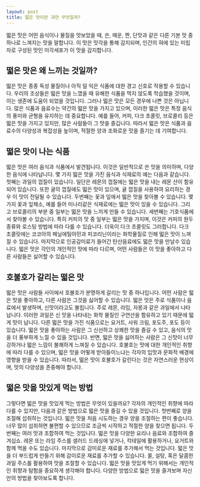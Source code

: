 ```yaml
---
layout: post
title: 떫은 맛이란 과연 무엇일까?
---
```


떫은 맛은 어떤 음식이나 물질을 맛보았을 때, 쓴, 매운, 짠, 단맛과 같은 다른 기본 맛 중 하나로 느껴지는 맛을 말합니다. 이 맛은 맛각을 통해 감지되며, 인간의 혀에 있는 미립자로 구성된 맛인 미각세포가 이 맛을 감지합니다.


<h2>떫은 맛은 왜 느끼는 것일까?</h2>
떫은 맛은 종종 독성 물질이나 아직 덜 익은 식품에 대한 경고 신호로 작용할 수 있습니다. 우리의 조상들은 떫은 맛을 느꼈을 때 유해한 식품을 먹지 않도록 학습했을 것이며, 이는 생존에 도움이 되었을 것입니다. 그러나 떫은 맛은 모든 경우에 나쁜 것은 아닙니다. 많은 식품과 음료수는 약간의 떫은 맛을 가지고 있으며, 이러한 떫은 맛은 특정 음식의 풍미와 균형을 유지하는 데 중요합니다. 예를 들어, 커피, 다크 초콜릿, 브로콜리 등은 떫은 맛을 가지고 있지만, 많은 사람들이 그 맛을 즐깁니다. 따라서 떫은 맛은 식품과 음료수의 다양성과 복잡성을 높이며, 적절한 양과 조화로운 맛을 즐기는 데 기여합니다.


<h2>떫은 맛이 나는 식품</h2>
떫은 맛은 여러 음식과 식품에서 발견됩니다. 이것은 일반적으로 쓴 맛을 의미하며, 다양한 음식에 나타납니다. 몇 가지 떫은 맛을 가진 음식과 식재료의 예는 다음과 같습니다. 첫째는 과일의 껍질이 있습니다. 일단은 레몬의 껍질에는 떫은 맛을 내는 레몬 산이 함유되어 있습니다. 또한 귤의 껍질에도 떫은 맛이 있으며, 귤 껍질을 사용하여 요리하는 경우 이 맛이 전달될 수 있습니다. 두번째는 꽃과 잎에서 떫은 맛을 찾아볼 수 있습니다. 몇 가지 꽃과 잎채소, 예를 들어 미나리같은 식재료에는 떫은 맛이 있을 수 있습니다. 그리고 브로콜리의 부분 중 일부는 떫은 맛을 느끼게 만들 수 있습니다. 세번째는 기호식품에서 찾아볼 수 있습니다. 특히 커피의 맛 중 일부는 떫은 맛을 가지며, 이것은 커피의 원두 종류와 로스팅 방법에 따라 다를 수 있습니다. 더욱이 다크 초콜릿도 그러합니다. 다크 초콜릿에는 코코아의 페닐에틸아민과 피코리닌이라는 화학물질로 인해 떫은 맛이 느껴질 수 있습니다. 마지막으로 인공감미료가 들어간 탄산음료에도 떫은 맛을 만날수 있습니다. 떫은 맛은 각인의 개인적인 맛에 따라 다르며, 어떤 사람들은 이 맛을 좋아하고 다른 사람들은 싫어할 수 있습니다.


<h2>호불호가 갈리는 떫은 맛</h2>
떫은 맛은 사람들 사이에서 호불호가 분명하게 갈리는 맛 중 하나입니다. 어떤 사람은 떫은 맛을 좋아하고, 다른 사람은 그것을 싫어할 수 있습니다. 떫은 맛은 주로 식품이나 음료에서 발생하며, 신맛이라고도 불립니다. 주로 레몬, 라임, 자몽과 같은 과일에서 나타납니다. 이러한 과일은 신 맛을 나타내는 화학 물질인 구연산을 함유하고 있기 때문에 떫게 맛이 납니다. 다른 떫은 맛을 가진 식품으로는 요거트, 사워 크림, 포도주, 포도 등이 있습니다. 떫은 맛을 좋아하는 사람은 그 신선하고 상쾌한 맛을 즐길 수 있고, 음식의 맛을 더 풍부하게 느낄 수 있을 것입니다. 반면, 떫은 맛을 싫어하는 사람은 그 신맛이 너무 강하거나 떫은 느낌이 불쾌하게 느껴질 수 있습니다. 호불호는 맛에 대한 개인적인 취향에 따라 다를 수 있으며, 떫은 맛을 어떻게 받아들이느냐는 각자의 입맛과 문화적 배경에 영향을 받을 수 있습니다. 따라서, 떫은 맛이 호불호가 갈린다는 것은 자연스러운 현상이며, 맛의 다양성을 존중해야 합니다.


<h2>떫은 맛을 맛있게 먹는 방법</h2>
그렇다면 떫은 맛을 맛있게 먹는 방법은 무엇이 있을까요? 각자의 개인적인 취향에 따라 다를 수 있지만, 다음과 같은 방법으로 떫은 맛을 즐길 수 있을 것입니다. 첫번째로 양을 조절해 섭취하는 것입니다. 떫은 맛을 처음 시도하는 경우 양을 조절하는 편이 좋습니다. 너무 많이 섭취하면 불편할 수 있으므로 조금씩 시작하고 적절한 양을 찾으면 됩니다. 두번째는 여러 맛과 조합하여 먹는 것입니다. 떫은 맛을 다양한 요리나 음료와 조합하여 즐겨십쇼. 레몬 또는 라임 주스를 샐러드 드레싱에 넣거나, 칵테일에 활용하거나, 요거트와 함께 먹을 수도 있습니다. 마지막으로 감미로운 재료를 추가해서 먹는 것입니다. 떫은 맛을 더 부드럽게 만들기 위해 감미로운 재료를 추가할 수 있습니다. 꿀, 설탕, 혹은 달콤한 과일 주스를 활용하여 맛을 조절할 수 있습니다. 떫은 맛을 맛있게 먹기 위해서는 개인적인 취향과 탐험을 중요하게 생각해야 합니다. 다양한 방법으로 떫은 맛을 즐겨보며 자신만의 방법을 찾아보도록 합니다.